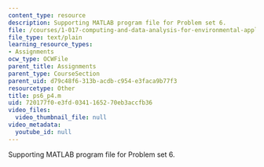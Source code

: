 ```yaml
---
content_type: resource
description: Supporting MATLAB program file for Problem set 6.
file: /courses/1-017-computing-and-data-analysis-for-environmental-applications-fall-2003/720177f0e3fd0341165270eb3accfb36_ps6_p4.m
file_type: text/plain
learning_resource_types:
- Assignments
ocw_type: OCWFile
parent_title: Assignments
parent_type: CourseSection
parent_uid: d79c48f6-313b-acdb-c954-e3faca9b77f3
resourcetype: Other
title: ps6_p4.m
uid: 720177f0-e3fd-0341-1652-70eb3accfb36
video_files:
  video_thumbnail_file: null
video_metadata:
  youtube_id: null
---
```

Supporting MATLAB program file for Problem set 6.

